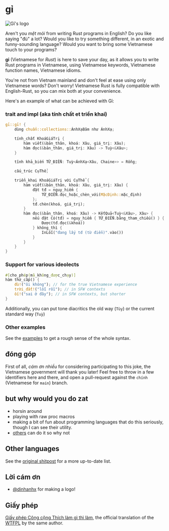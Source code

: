 # gỉ

![Gỉ's logo](https://github.com/Huy-Ngo/gỉ/raw/chính/logo.jpeg)

Aren't you *mệt mỏi* from writing Rust programs in English?
Do you like saying "đù" a lot?
Would you like to try something different, in an
exotic and funny-sounding language?
Would you want to bring some Vietnamese touch to your programs?

**gỉ** (Vietnamese for _Rust_) is here to save your day, as it allows you to
write Rust programs in Vietnamese, using Vietnamese keywords, Vietnamese function names,
Vietnamese idioms.

You're not from Vietnam mainland and don't feel at ease using only Vietnamese
words? Don't worry!  Vietnamese Rust is fully compatible with English-Rust, so
you can mix both at your convenience.

Here's an example of what can be achieved with Gỉ:

### trait and impl (aka tính chất et triển khai)

```rust
gỉ::gỉ! {
    dùng chuẩn::collections::ÁnhXạBăm như ÁnhXạ;

    tính_chất KhoáGiáTrị {
        hàm viết(&bản_thân, khoá: Xâu, giá_trị: Xâu);
        hàm đọc(&bản_thân, giá_trị: Xâu) -> Tuỳ<&Xâu>;
    }

    tĩnh khả_biến TỪ_ĐIỂN: Tuỳ<ÁnhXạ<Xâu, Chaine>> = Rỗng;

    cấu_trúc CụThể;

    triển_khai KhoáGiáTrị với CụThể {
        hàm viết(&bản_thân, khoá: Xâu, giá_trị: Xâu) {
            đặt tđ = nguy_hiểm {
                TỪ_ĐIỂN.đọc_hoặc_chèn_với(MặcĐịnh::mặc_định)
            };
            tđ.chèn(khoá, giá_trị);
        }
        hàm đọc(&bản_thân, khoá: Xâu) -> KếtQuả<Tuỳ<&Xâu>, Xâu> {
            nếu đặt Có(tđ) = nguy_hiểm { TỪ_ĐIỂN.bằng_tham_chiếu() } {
                Được(tđ.đọc(&khoá))
            } không_thì {
                InLỗi("đang lấy tđ (từ điển)".vào())
            }
        }
    }
}
```

### Support for various ideolects

```rust
#[cho_phép(mã_không_được_chạy)]
hàm thứ_cấp() {
    đù!("ôi không"); // for the true Vietnamese experience
    trời_đất!("lỗi rồi"); // in SFW contexts
    ối!("sai ở đây"); // in SFW contexts, but shorter
}
```

Additionally, you can put tone diacritics the old way (`Tùy`) or the current
standard way (`Tuỳ`)

### Other examples

See the [examples](./ví_dụ/src/main.rs) to get a rough sense of the whole
syntax.

## đóng góp

First of all, _cám ơn nhiều_ for considering participating to this joke, the
Vietnamese government will thank you later! Feel free to throw in a few
identifiers here and there, and open a pull-request against the `chính`
(Vietnamese for `main`) branch.

## but why would you do zat

- horsin around
- playing with raw proc macros
- making a bit of fun about programming languages that do this seriously,
  though I can see their utility.
- [others][others] can do it so why not

## Other languages

See the [original shitpost][others]
for a more up-to-date list.

[others]: https://github.com/bnjbvr/rouille#other-languages

## Lời cám ơn

- [@dinhanhx](https://github.com/dinhanhx) for making a logo!

## Giấy phép

[Giấy phép Công cộng Thích làm gì thì làm](https://github.com/Huy-Ngo/gỉ/blob/chính/GIẤY_PHÉP),
the official translation of the [WTFPL](http://www.wtfpl.net/)
by the same author.
